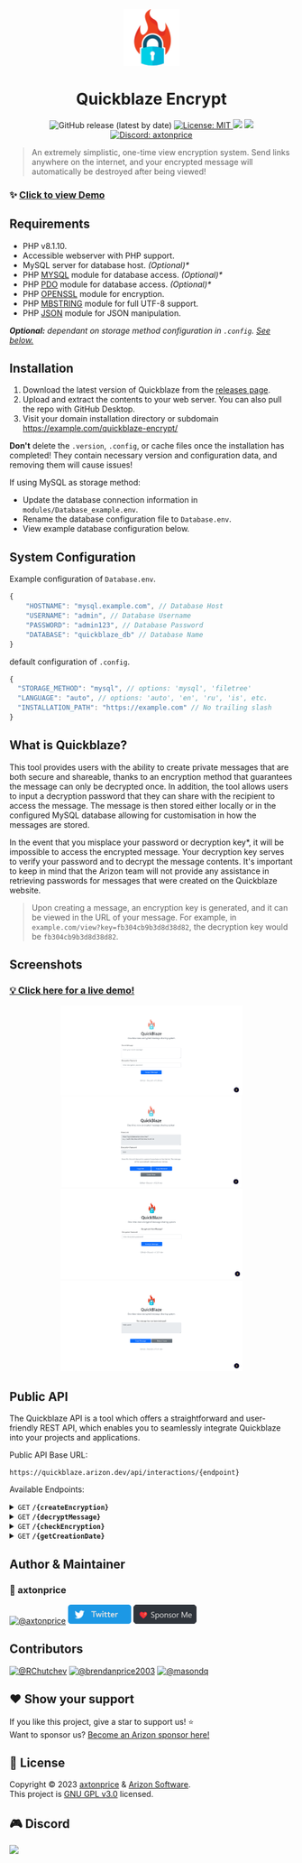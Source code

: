 <div align="center">
  <img alt="Quickblaze Logo" src=".github/images/logo.png"></img>
</div>
<h1 align="center">
  Quickblaze Encrypt
</h1>

<p align="center">
  <img alt="GitHub release (latest by date)" src="https://img.shields.io/github/v/release/arizon-dev/quickblaze-encrypt?label=Version">
  <a href="https://github.com/arizon-dev/quickblaze-encrypt/blob/main/LICENSE" target="_blank">
    <img alt="License: MIT" src="https://img.shields.io/badge/License-MIT-yellow.svg" />
  </a>
  <a href="https://www.codacy.com/gh/arizon-dev/quickblaze-encrypt/dashboard?utm_source=github.com&amp;utm_medium=referral&amp;utm_content=arizon-dev/quickblaze-encrypt&amp;utm_campaign=Badge_Grade"><img src="https://app.codacy.com/project/badge/Grade/3d4571a7a1a34c548bce562c16ba1221"/></a>
  <a href="https://github.com/arizon-dev/quickblaze-encrypt/actions/workflows/codacy.yml"><img src="https://github.com/arizon-dev/quickblaze-encrypt/actions/workflows/codacy.yml/badge.svg"/></a>
  <a href="https://arizon.dev?discord" target="_blank">
    <img alt="Discord: axtonprice" src="https://discord.com/api/guilds/826239258590969897/widget.png?style=shield" />
  </a>
</p>

> An extremely simplistic, one-time view encryption system. Send links anywhere on the internet, and your encrypted message will automatically be destroyed after being viewed!

### ✨ [Click to view Demo](https://quickblaze.arizon.dev)

## Requirements

- PHP v8.1.10.
- Accessible webserver with PHP support.
- MySQL server for database host. *(Optional)\**
- PHP [MYSQL](http://php.net/manual/en/book.mysql.php) module for database access. *(Optional)\**
- PHP [PDO](http://php.net/manual/en/book.pdo.php) module for database access. *(Optional)\**
- PHP [OPENSSL](http://php.net/manual/en/book.openssl.php) module for encryption.
- PHP [MBSTRING](http://php.net/manual/en/book.mbstring.php) module for full UTF-8 support.
- PHP [JSON](http://php.net/manual/en/book.json.php) module for JSON manipulation.

***Optional:** dependant on storage method configuration in `.config`. [See below.](#system-configuration)*

## Installation

1. Download the latest version of Quickblaze from the [releases page](https://github.com/arizon-dev/quickblaze-encrypt/releases).
2. Upload and extract the contents to your web server. You can also pull the repo with GitHub Desktop.
3. Visit your domain installation directory or subdomain <https://example.com/quickblaze-encrypt/>

**Don't** delete the `.version`, `.config`, or cache files once the installation has completed! They contain necessary version and configuration data, and removing them will cause issues!

If using MySQL as storage method:

- Update the database connection information in `modules/Database_example.env`.
- Rename the database configuration file to `Database.env`.
- View example database configuration below.

## System Configuration

Example configuration of `Database.env`.

```js
{
    "HOSTNAME": "mysql.example.com", // Database Host
    "USERNAME": "admin", // Database Username
    "PASSWORD": "admin123", // Database Password
    "DATABASE": "quickblaze_db" // Database Name
}
```

 default configuration of `.config`.

```js
{ 
  "STORAGE_METHOD": "mysql", // options: 'mysql', 'filetree'
  "LANGUAGE": "auto", // options: 'auto', 'en', 'ru', 'is', etc.
  "INSTALLATION_PATH": "https://example.com" // No trailing slash
}
```

## What is Quickblaze?

This tool provides users with the ability to create private messages that are both secure and shareable, thanks to an encryption method that guarantees the message can only be decrypted once. In addition, the tool allows users to input a decryption password that they can share with the recipient to access the message. The message is then stored either locally or in the configured MySQL database allowing for customisation in how the messages are stored.

In the event that you misplace your password or decryption key*, it will be impossible to access the encrypted message. Your decryption key serves to verify your password and to decrypt the message contents. It's important to keep in mind that the Arizon team will not provide any assistance in retrieving passwords for messages that were created on the Quickblaze website.

> Upon creating a message, an encryption key is generated, and it can be viewed in the URL of your message. For example, in `example.com/view?key=fb304cb9b3d8d38d82`, the decryption key would be `fb304cb9b3d8d38d82`.

## Screenshots
### [💡 Click here for a live demo!](https://quickblaze.arizon.dev)

<div align="center">
  <img height="160" src=".github/images/screenshots/lightmode-1.png">
  <img height="160" src=".github/images/screenshots/lightmode-2.png">
  <img height="160" src=".github/images/screenshots/lightmode-3.png">
  <img height="160" src=".github/images/screenshots/lightmode-4.png">
</div>
  
## Public API

The Quickblaze API is a tool which offers a straightforward and user-friendly REST API, which enables you to seamlessly integrate Quickblaze into your projects and applications.

Public API Base URL:

```
https://quickblaze.arizon.dev/api/interactions/{endpoint}
```

Available Endpoints:

<details>
 <summary><code>GET</code> <code><b>/{createEncryption}</b></code></summary>

##### Parameters

> | name |  type     | data type      | description        |
> |------|-----------|----------------|--------------------|
> | `data` | required | string | The plain string message to be encrypted. |
> | `password` | required | string | The password to use to allow users to decrypt the message. |

##### Responses

> |  object  | value |
> |---------------|----------|
> | `response_code`|200 |
> | `data`| `message, encryption_key, password` |
> | `request_header`| `timestamp, ip, user_agent`|

##### Example cURL

> ```bash
> curl -X GET -H "Content-Type: application/json" http://quickblaze.arizon.dev/api/interactions/createEncryption?data=HelloWorld&password=1234
> ```
</details>
<details>
 <summary><code>GET</code> <code><b>/{decryptMessage}</b></code></summary>

##### Parameters

> | name |  type     | data type      | description        |
> |------|-----------|----------------|--------------------|
> | `key` | required | string | The encryption key used to specify the message. |
> | `password` | required | string | The valid password to use to decrypt the message. |

##### Responses

> |  object  | value |
> |---------------|----------|
> | `response_code`|200 |
> | `data`| `message, decrypted_contents, key, password` |
> | `request_header`| `timestamp,` `ip,` `user_agent`|

##### Example cURL

> ```bash
> curl -X GET -H "Content-Type: application/json" http://quickblaze.arizon.dev/api/interactions/decryptMessage?key=4b6d76205bc1dda9ee7&password=1234
> ```

</details>
<details>
 <summary><code>GET</code> <code><b>/{checkEncryption}</b></code></summary>

##### Parameters

> | name |  type     | data type      | description        |
> |------|-----------|----------------|--------------------|
> | `key` | required | string | The encryption key used to check if the message exists. |

##### Responses

> |  object  | value |
> |---------------|----------|
> | `response_code`|200 |
> | `data`| `message,` `message_exists,` `key` |
> | `request_header`| `timestamp,` `ip,` `user_agent`|

##### Example cURL

> ```bash
> curl -X GET -H "Content-Type: application/json" http://quickblaze.arizon.dev/api/interactions/checkEncryption?key=4b6d76205bc1dda9ee7
> ```

</details>
<details>
 <summary><code>GET</code> <code><b>/{getCreationDate}</b></code></summary>

##### Parameters

> | name |  type     | data type      | description        |
> |------|-----------|----------------|--------------------|
> | `key` | required | string | The encryption key used to fetch the message creation date. |

##### Responses

> |  object  | value |
> |---------------|----------|
> | `response_code`|200 |
> | `data`| `message,` `date_created,` `key` |
> | `request_header`| `timestamp,` `ip,` `user_agent`|

##### Example cURL

> ```bash
> curl -X GET -H "Content-Type: application/json" http://quickblaze.arizon.dev/api/interactions/getCreationDate?key=4b6d76205bc1dda9ee7
> ```

</details>

## Author & Maintainer
### 🙍 axtonprice
[![@axtonprice](https://avatars.githubusercontent.com/u/37771600?s=48&v=4)](https://github.com/axtonprice)
[![Twitter](./.github/images/assets/twitter-button.png)](https://twitter.com/axtonprice)
[![Sponsor Me](./.github/images/assets/sponsor-button.png)](https://github.com/sponsors/axtonprice)

## Contributors
[![@RChutchev](https://avatars.githubusercontent.com/u/11131666?s=48&v=4)](https://github.com/RChutchev)
[![@brendanprice2003](https://avatars.githubusercontent.com/u/56489848?s=48&v=4)](https://github.com/brendanprice2003)
[![@masondq](https://avatars.githubusercontent.com/u/86250349?s=48&v=4)](https://github.com/masondq)

## ❤️ Show your support

If you like this project, give a star to support us! ⭐️<br>
Want to sponsor us? [Become an Arizon sponsor here!](https://github.com/sponsorships/arizon-dev)

## 📝 License

Copyright © 2023 [axtonprice](https://github.com/axtonprice) & [Arizon Software](https://github.com/arizon-dev).<br />
This project is [GNU GPL v3.0](https://github.com/arizon-dev/quickblaze-encrypt/blob/main/LICENSE) licensed.

## 🎮 Discord
<a href="https://discord.gg/dP3MuBATGc"><img src="https://discord.com/api/guilds/826239258590969897/widget.png?style=banner3" width="270"/></a>
<!-- end: README.md -->